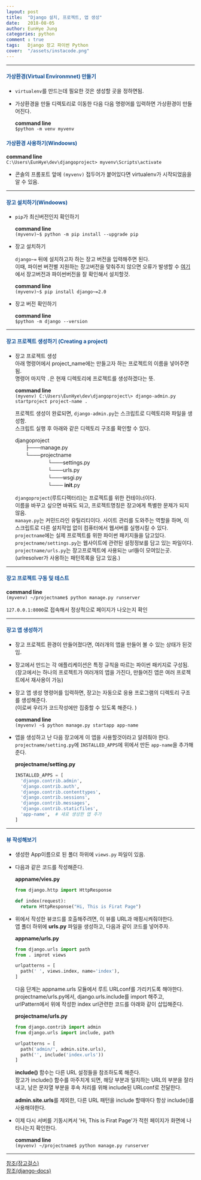 ```yaml
---
layout: post
title:  "Django 설치, 프로젝트, 앱 생성"
date:   2018-08-05
author: EunHye Jung
categories: python
comment : true
tags:	Django 장고 파이썬 Python
cover:  "/assets/instacode.png"
---   
```

   
   
- - -   
        
####  <font color = "#0E4D92"> 가상환경(Virtual Environmnet) 만들기  </font> 
  
* `virtualenv`를 만드는데 필요한 것은 생성할 곳을 정하면됨.   
   
* 가상환경을 만들 디렉토리로 이동한 다음 다음 명령어를 입력하면 가상환경이 만들어진다.       
  
    <b> command line</b>   
  `$python -m venv myvenv`   
   
    
#### <font color = "#0E4D92"> 가상환경 사용하기(Windoows)  </font>
  
   <b> command line</b>   
  `C:\Users\EunHye\dev\djangoproject> myvenv\Scripts\activate`   
   
* 콘솔의 프롬포트 앞에 `(myvenv)` 접두어가 붙어있다면 virtualenv가 시작되었음을 알 수 있음.  
   
   
_ _ _  
   
   
#### <font color = "#0E4D92"> 장고 설치하기(Windoows)    </font>
    
* `pip`가 최신버전인지 확인하기   
  
   <b> command line</b>   
  `(myvenv)~$ python -m pip install --upgrade pip`   
  
  
* 장고 설치하기    

   `django~=` 뒤에 설치하고자 하는 장고 버전을 입력해주면 된다.   
   이때, 파이썬 버전별 지원하는 장고버전을 맞춰주지 않으면 오류가 발생할 수 [여기](https://docs.djangoproject.com/ko/2.0/faq/install/)에서 장고버전과 파이썬버전을 잘 확인해서 설치할것.   
  
   <b> command line</b>   
  `(myvenv)~$ pip install django~=2.0`   
   
   
* 장고 버전 확인하기   
  
   <b> command line</b>   
  `$python -m django --version`   
   
   
_ _ _  
   
   
####  <font color = "#0E4D92"> 장고 프로젝트 생성하기 (Creating a project)  </font>   
  
  
* 장고 프로젝트 생성  
  아래 명령어에서 project_name에는 만들고자 하는 프로젝트의 이름을 넣어주면됨.  
  명령어 마지막 `.`은 현재 디렉토리에 프로젝트를 생성하겠다는 뜻.  
  
  <b> command line</b>   
  `(myvenv) C:\Users\EunHye\dev\djangoproject\> django-admin.py startproject project-name .`   
   
  프로젝트 생성이 완료되면, `django-admin.py`는 스크립트로 디렉토리와 파일을 생성함.  
  스크립트 실행 후 아래와 같은 디렉토리 구조를 확인할 수 있다.   
   
  djangoproject    
  　　├───manage.py   
　　└───projectname  
   　　　　　　 └───settings.py   
   　　　　　　 └───urls.py   
   　　　　　　 └───wsgi.py    
   　　　　　　 └─── __init__.py    
   
  `djangoproject`(루트디렉터리)는 프로젝트를 위한 컨테이너이다.  
  이름을 바꾸고 싶으면 바꿔도 되고, 프로젝트명칭은 장고에게 특별한 문제가 되지 않음.  
  `manaye.py`는 커민드라인 유틸리티이다. 사이트 관리를 도와주는 역할을 하며, 이 스크립트로 다른 설치작업 없이 컴퓨터에서 웹서버를 실행시킬 수 있다.  
  `projectname`에는 실제 프로젝트를 위한 파이썬 패키지들을 담고있다. 
  `projectname/settings.py`는 웹사이트에 관련된 설정정보를 담고 있는 파일이다.  
  `projectname/urls.py`는 장고프로젝트에 사용되는 url들이 모여있는곳. (urlresolver가 사용하는 패턴목록을 담고 있음.)    
   
   
- - -   
     
   
####  <font color = "#0E4D92"> 장고 프로젝트 구동 및 테스트  </font>   
  
      
  <b> command line</b>   
  `(myvenv) ~/projectname$ python manage.py runserver`   
    
  `127.0.0.1:8000`로 접속해서 정상적으로 페이지가 나오는지 확인
   
   
- - -   
     
   
####  <font color = "#0E4D92"> 장고 앱 생성하기   </font>   
  
  
* 장고 프로젝트 환경이 만들어졌다면, 여러개의 앱을 만들어 볼 수 있는 상태가 된것임.  
* 장고에서 만드는 각 애플리케이션은 특정 규칙을 따르는 파이썬 패키지로 구성됨.  
  (장고에서는 하나의 프로젝트가 여러개의 앱을 가진다, 만들어진 앱은 여러 프로젝트에서 재사용이 가능)   
  
* 장고 앱 생성 명령어를 입력하면, 장고는 자동으로 응용 프로그램의 디렉토리 구조를 생성해준다.  
  (이로써 우리가 코드작성에만 집중할 수 있도록 해준다.  ) 
         
  <b> command line</b>   
  `(myvenv) ~$ python manage.py startapp app-name`   
    
* 앱을 생성하고 난 다음 장고에게 이 앱을 사용할것이라고 알려줘야 한다.  
  `projectname/setting.py`에 `INSTALLED_APPS`에 위에서 만든 `app-name`을 추가해준다.   
     
   <b> projectname/setting.py </b>      
  ```python
  INSTALLED_APPS = [
    'django.contrib.admin',
    'django.contrib.auth',
    'django.contrib.contenttypes',
    'django.contrib.sessions',
    'django.contrib.messages',
    'django.contrib.staticfiles',
    'app-name',  # 새로 생성한 앱 추가 
  ]
  ```    
   
   
- - -   
     
   
####  <font color = "#0E4D92"> 뷰 작성해보기   </font>   
  
    
* 생성한 App이름으로 된 폴더 하위에 `views.py` 파일이 있음.   
* 다음과 같은 코드를 작성해준다.   
  
  <b>appname/vies.py </b>
  ```python
  from django.http import HttpResponse  
  
  def index(request):
  	return HttpResponse("Hi, This is Firat Page")
  ```
  
  
* 위에서 작성한 뷰코드를 호출해주려면, 이 뷰를 URL과 매핑시켜줘야한다.   
  앱 폴더 하위에 <b>urls.py</b> 파일을 생성하고, 다음과 같이 코드를 넣어주자. 
  
  <b>appname/urls.py </b>
  ```python
  from django.urls import path
  from . improt views
  
  urlpatterns = [
   	path(' ', views.index, name='index'), 
  ] 
  ```   
  
  다음 단계는 appname.urls 모듈에서 루트 URLconf를 가리키도록 해야한다.  
  projectname/urls.py에서, django.urls.include를 import 해주고,  
  urlPattern에서 위에 작성한 index url관련한 코드를 아래와 같이 삽입해준다.   
  
  <b>projectname/urls.py </b>
  ```python
  from django.contrib import admin
  from django.urls import include, path
  
  urlpatterns = [
    path('admin/', admin.site.urls),
    path('', include('index.urls'))
  ] 
  ```     
  
  <b>include()</b> 함수는 다른 URL 설정들을 참조하도록 해준다.  
  장고가 include() 함수를 마주치게 되면, 해당 부분과 일치하는 URL의 부분을 잘라내고, 남은 문자열 부분을 후속 처리를 위해 include된 URLconf로 전달한다.  
  
  <b>admin.site.urls</b>를 제외한, 다른 URL 패턴을 include 할때마다 항상 include()를 사용해야한다.  
  
* 이제 다시 서버를 기동시켜서 'Hi, This is Firat Page'가 적힌 페이지가 화면에 나타나는지 확인한다.  
      
  <b> command line</b>   
  `(myvenv) ~/projectname$ python manage.py runserver`   
    
   
  
- - -   
   
[참조(장고걸스)](https://tutorial.djangogirls.org/ko/django_installation/)   
[참조(django-docs)](https://docs.djangoproject.com/ko/2.0/intro/tutorial01/)   
  
   
   
   
